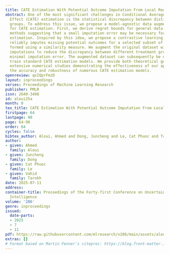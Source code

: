 ```yaml
---
title: CATE Estimation With Potential Outcome Imputation From Local Regression
abstract: One of the most significant challenges in Conditional Average Treatment
  Effect (CATE) estimation is the statistical discrepancy between distinct treatment
  groups. To address this issue, we propose a model-agnostic data augmentation method
  for CATE estimation. First, we derive regret bounds for general data augmentation
  methods suggesting that a small imputation error may be necessary for accurate CATE
  estimation. Inspired by this idea, we propose a contrastive learning approach that
  reliably imputes missing potential outcomes for a selected subset of individuals
  formed using a similarity measure. We augment the original dataset with these reliable
  imputations to reduce the discrepancy between different treatment groups while inducing
  minimal imputation error. The augmented dataset can subsequently be employed to
  train standard CATE estimation models. We provide both theoretical guarantees and
  extensive numerical studies demonstrating the effectiveness of our approach in improving
  the accuracy and robustness of numerous CATE estimation models.
openreview: qxIQprFmzD
layout: inproceedings
series: Proceedings of Machine Learning Research
publisher: PMLR
issn: 2640-3498
id: aloui25a
month: 0
tex_title: CATE Estimation With Potential Outcome Imputation From Local Regression
firstpage: 64
lastpage: 90
page: 64-90
order: 64
cycles: false
bibtex_author: Aloui, Ahmed and Dong, Juncheng and Le, Cat Phuoc and Tarokh, Vahid
author:
- given: Ahmed
  family: Aloui
- given: Juncheng
  family: Dong
- given: Cat Phuoc
  family: Le
- given: Vahid
  family: Tarokh
date: 2025-07-11
address:
container-title: Proceedings of the Forty-first Conference on Uncertainty in Artificial
  Intelligence
volume: '286'
genre: inproceedings
issued:
  date-parts:
  - 2025
  - 7
  - 11
pdf: https://raw.githubusercontent.com/mlresearch/v286/main/assets/aloui25a/aloui25a.pdf
extras: []
# Format based on Martin Fenner's citeproc: https://blog.front-matter.io/posts/citeproc-yaml-for-bibliographies/
---
```

